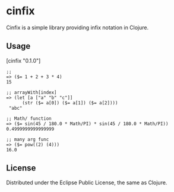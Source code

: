 # cinfix
Cinfix is a simple library providing infix notation in Clojure.

## Usage
[cinfix "0.1.0"]

    ;; 
    => ($= 1 + 2 + 3 * 4)
    15

    ;; arrayWith[index] 
    => (let [a ["a" "b" "c"]]
          (str ($= a[0]) ($= a[1]) ($= a[2])))
     "abc"

    ;; Math/ function
    => ($= sin(45 / 180.0 * Math/PI) * sin(45 / 180.0 * Math/PI))
    0.4999999999999999

    ;; many arg func
    => ($= pow((2) (4)))
    16.0

## License

Distributed under the Eclipse Public License, the same as Clojure.

